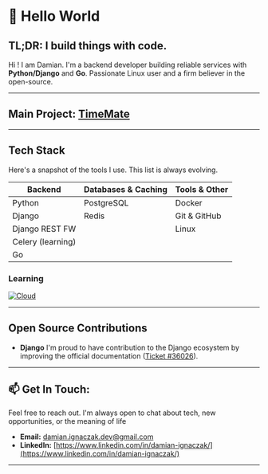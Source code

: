 <!-- Greeting section -->
# 👋 Hello World

<!-- About me section -->
## TL;DR: I build things with code. 
Hi ! I am Damian. 
I'm a backend developer building reliable services with **Python/Django** and **Go**. Passionate Linux user and a firm believer in the open-source.

---

## Main Project: [TimeMate](https://github.com/vaqMAD/TimeMate)

---

## Tech Stack
Here's a snapshot of the tools I use. This list is always evolving.

| Backend           | Databases & Caching | Tools & Other       |
| ----------------- | ------------------- | ------------------- |
| Python            | PostgreSQL          | Docker              |
| Django            | Redis               | Git & GitHub        |
| Django REST FW    |                     | Linux               |
| Celery (learning) |                     |                     |
| Go                |                     |                     |



### Learning

[![Cloud](https://skillicons.dev/icons?i=aws,azure,gcp)]()


---

## Open Source Contributions

* **Django** I'm proud to have contribution to the Django ecosystem by improving the official documentation ([Ticket #36026](https://code.djangoproject.com/ticket/36026)).

---

## 📫 Get In Touch:
Feel free to reach out. I'm always open to chat about tech, new opportunities, or the meaning of life

* **Email:** damian.ignaczak.dev@gmail.com
* **LinkedIn:** [https://www.linkedin.com/in/damian-ignaczak/](https://www.linkedin.com/in/damian-ignaczak/)

---
